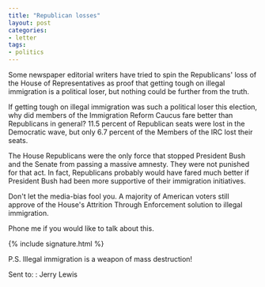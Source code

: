 ```yaml
---
title: "Republican losses"
layout: post
categories:
- letter
tags:
- politics
---
```


Some newspaper editorial writers have tried to spin the Republicans' loss of the House of Representatives as proof that getting tough on illegal immigration is a political loser, but nothing could be further from the truth.

If getting tough on illegal immigration was such a political loser this election, why did members of the Immigration Reform Caucus fare better than Republicans in general? 11.5 percent of Republican seats were lost in the Democratic wave, but only 6.7 percent of the Members of the IRC lost their seats.

The House Republicans were the only force that stopped President Bush and the Senate from passing a massive amnesty. They were not punished for that act. In fact, Republicans probably would have fared much better if President Bush had been more supportive of their immigration initiatives.

Don't let the media-bias fool you. A majority of American voters still approve of the House's Attrition Through Enforcement solution to illegal immigration.

Phone me if you would like to talk about this.

{% include signature.html %}

P.S. Illegal immigration is a weapon of mass destruction!

Sent to:
: Jerry Lewis
